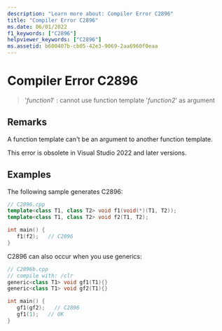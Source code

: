 ```yaml
---
description: "Learn more about: Compiler Error C2896"
title: "Compiler Error C2896"
ms.date: 06/01/2022
f1_keywords: ["C2896"]
helpviewer_keywords: ["C2896"]
ms.assetid: b600407b-cb05-42e3-9069-2aa6960f0eaa
---
```

# Compiler Error C2896

> '*function1*' : cannot use function template '*function2*' as argument

## Remarks

A function template can't be an argument to another function template.

This error is obsolete in Visual Studio 2022 and later versions.

## Examples

The following sample generates C2896:

```cpp
// C2896.cpp
template<class T1, class T2> void f1(void(*)(T1, T2));
template<class T1, class T2> void f2(T1, T2);

int main() {
   f1(f2);   // C2896
}
```

C2896 can also occur when you use generics:

```cpp
// C2896b.cpp
// compile with: /clr
generic<class T1> void gf1(T1){}
generic<class T1> void gf2(T1){}

int main() {
   gf1(gf2);   // C2896
   gf1(1);   // OK
}
```
